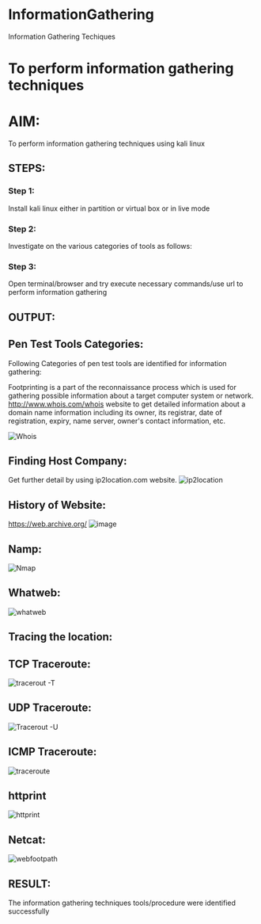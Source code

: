 # InformationGathering
Information Gathering Techiques

# To perform information gathering techniques

# AIM:

To perform information gathering techniques using kali linux 

## STEPS:

### Step 1:

Install kali linux either in partition or virtual box or in live mode

### Step 2:

Investigate on the various categories of tools as follows:

### Step 3:
Open terminal/browser and try execute necessary commands/use url to perform information gathering


## OUTPUT:
## Pen Test Tools Categories:
Following Categories of pen test tools are identified for information gathering:

Footprinting is a part of the reconnaissance process which is used for gathering possible information about a target computer system or network. http://www.whois.com/whois website to get detailed information about a domain name information including its owner, its registrar, date of registration, expiry, name server, owner's contact information, etc.

![Whois](https://github.com/user-attachments/assets/fe536b62-b77a-4a89-9447-bbff7d48ddaf)

## Finding Host Company:
Get further detail by using ip2location.com website.
![ip2location](https://github.com/user-attachments/assets/3881fde5-2fe7-4624-9e6c-4b83d7e18548)
## History of Website:
https://web.archive.org/
![image](https://github.com/user-attachments/assets/53e30d7a-8621-49ea-b920-00b886628043)

## Namp:

![Nmap](https://github.com/user-attachments/assets/f603787a-1714-4bcf-99c4-213259a34583)

## Whatweb:
![whatweb ](https://github.com/user-attachments/assets/6a21b942-37a2-4ed4-aaef-7043518cd8c6)
## Tracing the location:
## TCP Traceroute:
![tracerout -T](https://github.com/user-attachments/assets/9446a026-8557-48df-a39e-46a67b87a7cc)
## UDP Traceroute:
![Tracerout -U](https://github.com/user-attachments/assets/70530511-b2f1-4976-9132-bafabaa2e5aa)
## ICMP Traceroute:
![traceroute](https://github.com/user-attachments/assets/21f8ad40-901b-42dc-a1a1-5a38052f6a82)
## httprint
![httprint](https://github.com/user-attachments/assets/0615e7fe-0fc4-49bc-982c-c8fbc7180784)
## Netcat:
![webfootpath](https://github.com/user-attachments/assets/1eb82c5d-bb50-4f9c-9439-ad09b53166f8)


## RESULT:
The information gathering techniques tools/procedure were  identified successfully
